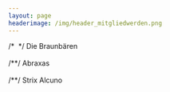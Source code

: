 ```yaml
---
layout: page
headerimage: /img/header_mitgliedwerden.png
---
```


<div class="panel" data-role="panel">
 <div class="heading">
  /* <img class="icon" src=""> */
   <span class="title">Die Braunbären</span>
  </div>
  <div class="content padding10" style="display: none;">
   Bei der Sippe "die Braunbären" handelt es sich um die Jungmanschaft des Stammes. Erfahre <a href="/pages/baustelle/">hier</a> mehr.
  </div>
 </div>
 
<br>

 <div class="panel" data-role="panel">
 <div class="heading">
  /*<img class="icon" src="">*/
   <span class="title">Abraxas</span>
  </div>
  <div class="content padding10" style="display: none;">
   Bei der Sippe "Abraxas" handelt es sich um eine von zwei Mädchensippen des Stammes. Erfahre <a href="/pages/baustelle/">hier</a> mehr.
  </div>
 </div>
 
 <br>
 
 <div class="panel" data-role="panel">
 <div class="heading">
  /*<img class="icon" src="">*/
   <span class="title">Strix Alcuno</span>
  </div>
  <div class="content padding10" style="display: none;">
   Bei der Sippe "die Braunbären" handelt es sich um eine von zwei Mädchensippen des Stammes. Erfahre <a href="/pages/baustelle/">hier</a> mehr.
  </div>
 </div>